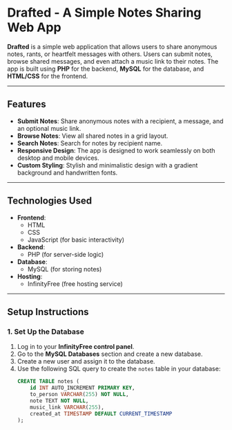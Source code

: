 # Drafted - A Simple Notes Sharing Web App

**Drafted** is a simple web application that allows users to share anonymous notes, rants, or heartfelt messages with others. Users can submit notes, browse shared messages, and even attach a music link to their notes. The app is built using **PHP** for the backend, **MySQL** for the database, and **HTML/CSS** for the frontend.

---

## Features

- **Submit Notes**: Share anonymous notes with a recipient, a message, and an optional music link.
- **Browse Notes**: View all shared notes in a grid layout.
- **Search Notes**: Search for notes by recipient name.
- **Responsive Design**: The app is designed to work seamlessly on both desktop and mobile devices.
- **Custom Styling**: Stylish and minimalistic design with a gradient background and handwritten fonts.

---

## Technologies Used

- **Frontend**:
  - HTML
  - CSS
  - JavaScript (for basic interactivity)
- **Backend**:
  - PHP (for server-side logic)
- **Database**:
  - MySQL (for storing notes)
- **Hosting**:
  - InfinityFree (free hosting service)

---

## Setup Instructions

### 1. **Set Up the Database**
1. Log in to your **InfinityFree control panel**.
2. Go to the **MySQL Databases** section and create a new database.
3. Create a new user and assign it to the database.
4. Use the following SQL query to create the `notes` table in your database:
   ```sql
   CREATE TABLE notes (
       id INT AUTO_INCREMENT PRIMARY KEY,
       to_person VARCHAR(255) NOT NULL,
       note TEXT NOT NULL,
       music_link VARCHAR(255),
       created_at TIMESTAMP DEFAULT CURRENT_TIMESTAMP
   );
